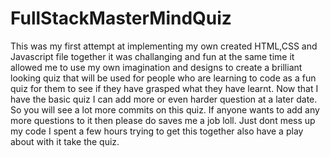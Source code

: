 # FullStackMasterMindQuiz
This was my first attempt at implementing my own created HTML,CSS and Javascript file together it was challanging and fun at the same time it allowed me to use my own imagination
and designs to create a brilliant looking quiz that will be used for people who are learning to code as a fun quiz for them to see if they have grasped what they have learnt.
Now that I have the basic quiz I can add more or even harder question at a later date. So you will see a lot more commits on this quiz.
If anyone wants to add any more questions to it then please do saves me a job loll. Just dont mess up my code I spent a few hours trying to get this together also have a play about with it take the quiz.
